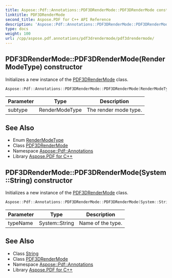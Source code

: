```yaml
---
title: Aspose::Pdf::Annotations::PDF3DRenderMode::PDF3DRenderMode constructor
linktitle: PDF3DRenderMode
second_title: Aspose.PDF for C++ API Reference
description: 'Aspose::Pdf::Annotations::PDF3DRenderMode::PDF3DRenderMode constructor. Initializes a new instance of the PDF3DRenderMode class in C++.'
type: docs
weight: 100
url: /cpp/aspose.pdf.annotations/pdf3drendermode/pdf3drendermode/
---
```

## PDF3DRenderMode::PDF3DRenderMode(RenderModeType) constructor


Initializes a new instance of the [PDF3DRenderMode](../) class.

```cpp
Aspose::Pdf::Annotations::PDF3DRenderMode::PDF3DRenderMode(RenderModeType subtype)
```


| Parameter | Type | Description |
| --- | --- | --- |
| subtype | RenderModeType | The render mode type. |

## See Also

* Enum [RenderModeType](../../rendermodetype/)
* Class [PDF3DRenderMode](../)
* Namespace [Aspose::Pdf::Annotations](../../)
* Library [Aspose.PDF for C++](../../../)
## PDF3DRenderMode::PDF3DRenderMode(System::String) constructor


Initializes a new instance of the [PDF3DRenderMode](../) class.

```cpp
Aspose::Pdf::Annotations::PDF3DRenderMode::PDF3DRenderMode(System::String typeName)
```


| Parameter | Type | Description |
| --- | --- | --- |
| typeName | System::String | Name of the type. |

## See Also

* Class [String](../../../system/string/)
* Class [PDF3DRenderMode](../)
* Namespace [Aspose::Pdf::Annotations](../../)
* Library [Aspose.PDF for C++](../../../)
